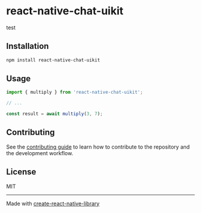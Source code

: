 # react-native-chat-uikit

test

## Installation

```sh
npm install react-native-chat-uikit
```

## Usage

```js
import { multiply } from 'react-native-chat-uikit';

// ...

const result = await multiply(3, 7);
```

## Contributing

See the [contributing guide](CONTRIBUTING.md) to learn how to contribute to the repository and the development workflow.

## License

MIT

---

Made with [create-react-native-library](https://github.com/callstack/react-native-builder-bob)

